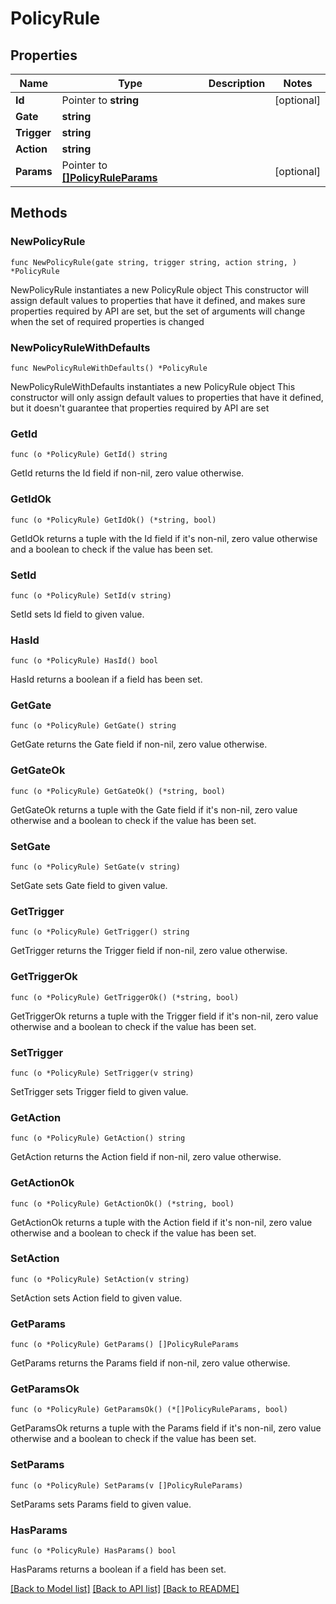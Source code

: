 # PolicyRule

## Properties

Name | Type | Description | Notes
------------ | ------------- | ------------- | -------------
**Id** | Pointer to **string** |  | [optional] 
**Gate** | **string** |  | 
**Trigger** | **string** |  | 
**Action** | **string** |  | 
**Params** | Pointer to [**[]PolicyRuleParams**](PolicyRuleParams.md) |  | [optional] 

## Methods

### NewPolicyRule

`func NewPolicyRule(gate string, trigger string, action string, ) *PolicyRule`

NewPolicyRule instantiates a new PolicyRule object
This constructor will assign default values to properties that have it defined,
and makes sure properties required by API are set, but the set of arguments
will change when the set of required properties is changed

### NewPolicyRuleWithDefaults

`func NewPolicyRuleWithDefaults() *PolicyRule`

NewPolicyRuleWithDefaults instantiates a new PolicyRule object
This constructor will only assign default values to properties that have it defined,
but it doesn't guarantee that properties required by API are set

### GetId

`func (o *PolicyRule) GetId() string`

GetId returns the Id field if non-nil, zero value otherwise.

### GetIdOk

`func (o *PolicyRule) GetIdOk() (*string, bool)`

GetIdOk returns a tuple with the Id field if it's non-nil, zero value otherwise
and a boolean to check if the value has been set.

### SetId

`func (o *PolicyRule) SetId(v string)`

SetId sets Id field to given value.

### HasId

`func (o *PolicyRule) HasId() bool`

HasId returns a boolean if a field has been set.

### GetGate

`func (o *PolicyRule) GetGate() string`

GetGate returns the Gate field if non-nil, zero value otherwise.

### GetGateOk

`func (o *PolicyRule) GetGateOk() (*string, bool)`

GetGateOk returns a tuple with the Gate field if it's non-nil, zero value otherwise
and a boolean to check if the value has been set.

### SetGate

`func (o *PolicyRule) SetGate(v string)`

SetGate sets Gate field to given value.


### GetTrigger

`func (o *PolicyRule) GetTrigger() string`

GetTrigger returns the Trigger field if non-nil, zero value otherwise.

### GetTriggerOk

`func (o *PolicyRule) GetTriggerOk() (*string, bool)`

GetTriggerOk returns a tuple with the Trigger field if it's non-nil, zero value otherwise
and a boolean to check if the value has been set.

### SetTrigger

`func (o *PolicyRule) SetTrigger(v string)`

SetTrigger sets Trigger field to given value.


### GetAction

`func (o *PolicyRule) GetAction() string`

GetAction returns the Action field if non-nil, zero value otherwise.

### GetActionOk

`func (o *PolicyRule) GetActionOk() (*string, bool)`

GetActionOk returns a tuple with the Action field if it's non-nil, zero value otherwise
and a boolean to check if the value has been set.

### SetAction

`func (o *PolicyRule) SetAction(v string)`

SetAction sets Action field to given value.


### GetParams

`func (o *PolicyRule) GetParams() []PolicyRuleParams`

GetParams returns the Params field if non-nil, zero value otherwise.

### GetParamsOk

`func (o *PolicyRule) GetParamsOk() (*[]PolicyRuleParams, bool)`

GetParamsOk returns a tuple with the Params field if it's non-nil, zero value otherwise
and a boolean to check if the value has been set.

### SetParams

`func (o *PolicyRule) SetParams(v []PolicyRuleParams)`

SetParams sets Params field to given value.

### HasParams

`func (o *PolicyRule) HasParams() bool`

HasParams returns a boolean if a field has been set.


[[Back to Model list]](../README.md#documentation-for-models) [[Back to API list]](../README.md#documentation-for-api-endpoints) [[Back to README]](../README.md)


